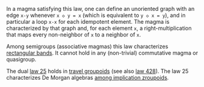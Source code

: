 In a magma satisfying this law, one can define an unoriented graph with an edge `x-y` whenever `x ◇ y = x` (which is equivalent to `y ◇ x = y`), and in particular a loop `x-x` for each idempotent element.  The magma is characterized by that graph and, for each element `x`, a right-multiplication that maps every non-neighbor of `x` to a neighbor of `x`.

Among semigroups (associative magmas) this law characterizes [rectangular bands](https://en.wikipedia.org/wiki/Band_(algebra)).  It cannot hold in any (non-trivial) commutative magma or quasigroup.

The dual [law 25](https://teorth.github.io/equational_theories/implications/?25) holds in [travel groupoids](https://arxiv.org/abs/2412.05510) (see also [law 428](https://teorth.github.io/equational_theories/implications/?428)).  The law 25 characterizes De Morgan algebras [among implication zroupoids](https://arxiv.org/abs/1710.10559).
